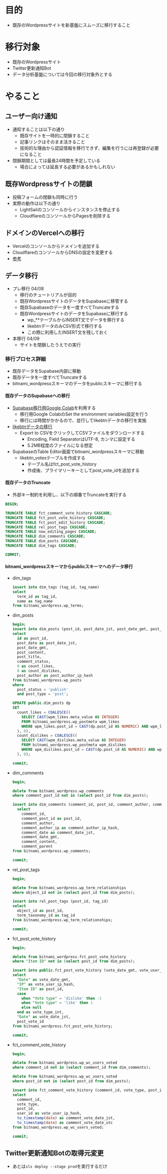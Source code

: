 # 目的
- 既存のWordpressサイトを新基盤にスムーズに移行すること

# 移行対象
- 既存のWordpressサイト
- Twitter更新通知Bot
- データ分析基盤については今回の移行対象外とする

# やること

## ユーザー向け通知
- 通知することは以下の通り
  - 既存サイトを一時的に閉鎖すること
  - 記事リンクはそのまま活きること
  - 技術的な理由から認証情報を移行できず、編集を行うには再登録が必要になること
- 閉鎖期間としては最長24時間を予定している
  - 場合によっては延長する必要があるかもしれない

## 既存Wordpressサイトの閉鎖
- 投稿フォームの閉鎖も同時に行う
- 実際の動作は以下の通り
  - LightSailのコンソールからインスタンスを停止する
  - CloudflareのコンソールからPagesを削除する

## ドメインのVercelへの移行
- Vercelのコンソールからドメインを追加する
- CloudflareのコンソールからDNSの設定を変更する
- [参考](https://zenn.dev/keitakn/articles/add-cloudflare-domain-to-vercel)

## データ移行
- プレ移行 04/08
  - 移行のチュートリアルが目的
  - 既存WordpressサイトのデータをSupabaseに移管する
  - 既存Supabaseのデータを一度すべてTruncateする
  - 既存WordpressサイトのデータをSupabaseに移行する
    - wp_**テーブルからINSERT文でデータを移行する
    - likebtnデータのみCSV形式で移行する
    - この際に利用したINSERT文を残しておく
- 本移行 04/09
  - サイトを閉鎖したうえでの実行

### 移行プロセス詳細
- 既存データをSupabase内部に移動
- 既存データを一度すべてTruncateする
- bitnami_wordpressスキーマのデータをpublicスキーマに移行する

#### 既存データのSupabaseへの移行
- [Supabase移行用Google Colab](https://colab.research.google.com/github/mansueli/Supa-Migrate/blob/main/Amazon_RDS_to_Supabase.ipynb#scrollTo=76XQI9t3q6ut)を利用する
  - 移行用Google ColabのSet the environment variables設定を行う
  - 移行には時間がかかるので、並行してlikebtnデータの移行を実施
- [likebtnデータの移行](https://healthy-person-emulator.org/wp-admin/admin.php?page=likebtn_votes)
  - Export to CSVをクリックしてCSVファイルをダウンロードする
    - Encoding, Field SeparatorはUTF-8, カンマに設定する
    - 5.2MB程度のファイルになる想定
- SupabaseのTable Editor画面でbitnami_wordpressスキーマに移動
  - likebtn_votesテーブルを作成する
    - テーブル名はfct_post_vote_history
    - 作成後、プライマリーキーとしてpost_vote_idを追加する

#### 既存データのTruncate
- 外部キー制約を利用し、以下の順番でTruncateを実行する
```sql
BEGIN;

TRUNCATE TABLE fct_comment_vote_history CASCADE;
TRUNCATE TABLE fct_post_vote_history CASCADE;
TRUNCATE TABLE fct_post_edit_history CASCADE;
TRUNCATE TABLE rel_post_tags CASCADE;
TRUNCATE TABLE now_editing_pages CASCADE;
TRUNCATE TABLE dim_comments CASCADE;
TRUNCATE TABLE dim_posts CASCADE;
TRUNCATE TABLE dim_tags CASCADE;

COMMIT;
```

#### bitnami_wordpressスキーマからpublicスキーマへのデータ移行
- dim_tags
  ```sql
  insert into dim_tags (tag_id, tag_name)
  select
    term_id as tag_id,
    name as tag_name
  from bitnami_wordpress.wp_terms;
  ```
- dim_posts
  ```sql
  begin;
  insert into dim_posts (post_id, post_date_jst, post_date_gmt, post_content, post_title, comment_status, count_likes, count_dislikes, post_author_ip_hash)
  select
    id as post_id,
    post_date as post_date_jst,
    post_date_gmt,
    post_content,
    post_title,
    comment_status,
    0 as count_likes,
    0 as count_dislikes,
    post_author as post_author_ip_hash
  from bitnami_wordpress.wp_posts
  where
    post_status = 'publish'
    and post_type = 'post';

  UPDATE public.dim_posts dp
  SET
    count_likes = COALESCE((
      SELECT CAST(wpm_likes.meta_value AS INTEGER)
      FROM bitnami_wordpress.wp_postmeta wpm_likes
      WHERE wpm_likes.post_id = CAST(dp.post_id AS NUMERIC) AND wpm_likes.meta_key = 'Likes'
    ), 0),
    count_dislikes = COALESCE((
      SELECT CAST(wpm_dislikes.meta_value AS INTEGER)
      FROM bitnami_wordpress.wp_postmeta wpm_dislikes
      WHERE wpm_dislikes.post_id = CAST(dp.post_id AS NUMERIC) AND wpm_dislikes.meta_key = 'Dislikes'
    ), 0);

  commit;
  ```
- dim_comments
  ```sql
  begin;

  delete from bitnami_wordpress.wp_comments
  where comment_post_id not in (select post_id from dim_posts);

  insert into dim_comments (comment_id, post_id, comment_author, comment_author_ip_hash, comment_date_jst, comment_date_gmt, comment_content, comment_parent)
    select
      comment_id,
      comment_post_id as post_id,
      comment_author,
      comment_author_ip as comment_author_ip_hash,
      comment_date as comment_date_jst,
      comment_date_gmt,
      comment_content,
      comment_parent
  from bitnami_wordpress.wp_comments;

  commit;
  
  ```
- rel_post_tags
  ```sql
  begin;

  delete from bitnami_wordpress.wp_term_relationships
  where object_id not in (select post_id from dim_posts);

  insert into rel_post_tags (post_id, tag_id)
  select
    object_id as post_id,
    term_taxonomy_id as tag_id
  from bitnami_wordpress.wp_term_relationships;

  commit;
  ```
- fct_post_vote_history
  ```sql
  begin;

  delete from bitnami_wordpress.fct_post_vote_history
  where "Item ID" not in (select post_id from dim_posts);

  insert into public.fct_post_vote_history (vote_date_gmt, vote_user_ip_hash, post_id, vote_type_int, vote_date_jst, post_vote_id)
  select
    "Date" as vote_date_gmt,
    "IP" as vote_user_ip_hash,
    "Item ID" as post_id,
    case
      when "Vote type" = 'dislike' then -1
      when "Vote type" = 'like' then 1
      else null 
    end as vote_type_int,
    "Date" as vote_date_jst,
    post_vote_id
  from bitnami_wordpress.fct_post_vote_history;

  commit;
  
  ```
- fct_comment_vote_history
  ```sql
  begin;

  delete from bitnami_wordpress.wp_wc_users_voted
  where comment_id not in (select comment_id from dim_comments);

  delete from bitnami_wordpress.wp_wc_users_voted
  where post_id not in (select post_id from dim_posts);

  insert into fct_comment_vote_history (comment_id, vote_type, post_id, vote_user_ip_hash, comment_vote_date_jst, comment_vote_date_utc)
  select
    comment_id,
    vote_type,
    post_id,
    user_id as vote_user_ip_hash,
    to_timestamp(date) as comment_vote_date_jst,
    to_timestamp(date) as comment_vote_date_utc
  from bitnami_wordpress.wp_wc_users_voted;

  commit;
  
  ```

## Twitter更新通知Botの取得元変更
- あとは`sls deploy --stage prod`を実行するだけ

